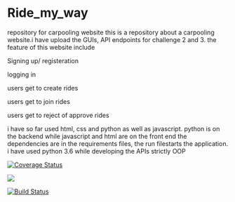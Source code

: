 # Ride_my_way
repository for carpooling website
this is a repository about a carpooling website.i have upload the GUIs, API endpoints for challenge 2 and 3.
the feature of this website include

Signing up/ registeration

logging in

users get to create rides

users get to join rides

users get to reject of approve rides


i have so far used html, css and python as well as javascript. python is on the backend while javascript and html are on the front end
 the dependencies are in the requirements files, the run filestarts the application.
 i have used python 3.6 while developing the APIs strictly OOP



[![Coverage Status](https://coveralls.io/repos/github/kenneth051/Ride_my_way/badge.svg)](https://coveralls.io/github/kenneth051/Ride_my_way)

<a href="https://codeclimate.com/github/kenneth051/Ride_my_way/maintainability"><img src="https://api.codeclimate.com/v1/badges/5121dd921a17292f244d/maintainability" /></a>

[![Build Status](https://travis-ci.org/kenneth051/Ride_my_way.svg?branch=dev)](https://travis-ci.org/kenneth051/Ride_my_way)
